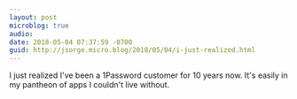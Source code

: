 ```yaml
---
layout: post
microblog: true
audio: 
date: 2018-05-04 07:37:59 -0700
guid: http://jsorge.micro.blog/2018/05/04/i-just-realized.html
---
```

I just realized I've been a 1Password customer for 10 years now. It's easily in my pantheon of apps I couldn't live without.
